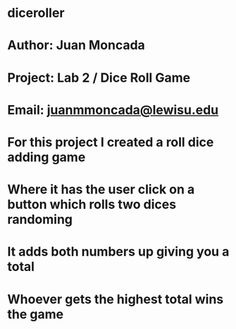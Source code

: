 # diceroller
# Author: Juan Moncada 
# Project: Lab 2 / Dice Roll Game 
# Email: juanmmoncada@lewisu.edu
# For this project I created a roll dice adding game
# Where it has the user click on a button which rolls two dices randoming 
# It adds both numbers up giving you a total
# Whoever gets the highest total wins the game